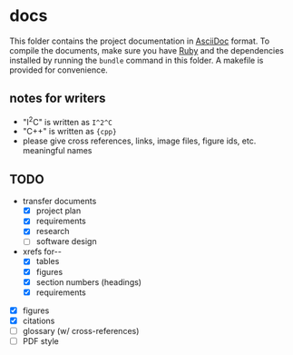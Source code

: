 # docs

This folder contains the project documentation in [AsciiDoc][asciidoc] format.
To compile the documents, make sure you have [Ruby][rubydl] and the
dependencies installed by running the `bundle` command in this folder. A
makefile is provided for convenience.

## notes for writers

- "I<sup>2</sup>C" is written as `I^2^C`
- "C++" is written as `{cpp}`
- please give cross references, links, image files, figure ids, etc. meaningful
  names

## TODO

- transfer documents
    - [x] project plan
    - [x] requirements
    - [x] research
    - [ ] software design
- xrefs for--
    - [x] tables
    - [x] figures
    - [x] section numbers (headings)
    - [x] requirements
- [x] figures
- [x] citations
- [ ] glossary (w/ cross-references)
- [ ] PDF style

[rubydl]: https://www.ruby-lang.org/en/documentation/installation/
[asciidoc]: https://asciidoc.org/

